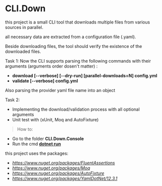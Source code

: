 # CLI.Down

this project is a small CLI tool that downloads multiple files from various sources in parallel. 

all necessary data are extracted from a configuration file (.yaml).

Beside downloading files, the tool should verify the existence of the downloaded files.

Task 1:
Now the CLI supports parsing the following commands with their arguments (arguments order dosen't matter) :
-	**download [--verbose] [--dry-run] [parallel-downloads=N] config.yml**
-	**validate [--verbose] config.yml**

Also parsing the provider yaml file name into an object

Task 2:
- Implementing the download/validation process with all optional arguments
- Unit test with (xUnit, Moq and AutoFixture)

> How to:
- Go to the folder **CLI.Down.Console**
- Run the cmd **[dotnet run](https://learn.microsoft.com/en-us/dotnet/core/tools/dotnet-run)**

this project uses the packages: 
- *https://www.nuget.org/packages/FluentAssertions*
- *https://www.nuget.org/packages/Moq*
- *https://www.nuget.org/packages/AutoFixture*
- *https://www.nuget.org/packages/YamlDotNet/12.3.1*
